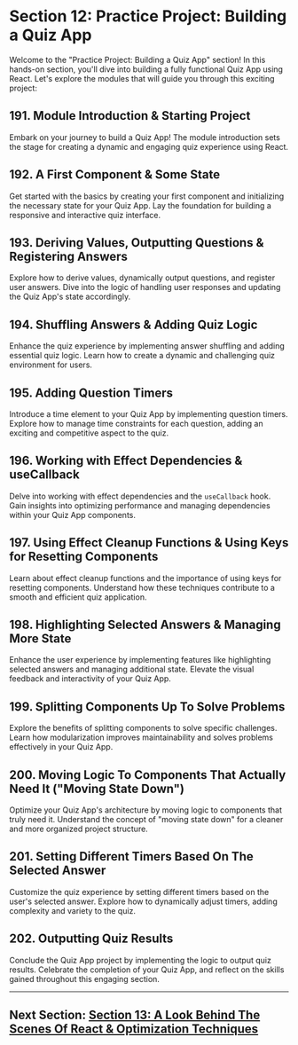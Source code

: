 # Section 12: Practice Project: Building a Quiz App

Welcome to the "Practice Project: Building a Quiz App" section! In this hands-on section, you'll dive into building a fully functional Quiz App using React. Let's explore the modules that will guide you through this exciting project:

## 191. Module Introduction & Starting Project

Embark on your journey to build a Quiz App! The module introduction sets the stage for creating a dynamic and engaging quiz experience using React.

## 192. A First Component & Some State

Get started with the basics by creating your first component and initializing the necessary state for your Quiz App. Lay the foundation for building a responsive and interactive quiz interface.

## 193. Deriving Values, Outputting Questions & Registering Answers

Explore how to derive values, dynamically output questions, and register user answers. Dive into the logic of handling user responses and updating the Quiz App's state accordingly.

## 194. Shuffling Answers & Adding Quiz Logic

Enhance the quiz experience by implementing answer shuffling and adding essential quiz logic. Learn how to create a dynamic and challenging quiz environment for users.

## 195. Adding Question Timers

Introduce a time element to your Quiz App by implementing question timers. Explore how to manage time constraints for each question, adding an exciting and competitive aspect to the quiz.

## 196. Working with Effect Dependencies & useCallback

Delve into working with effect dependencies and the `useCallback` hook. Gain insights into optimizing performance and managing dependencies within your Quiz App components.

## 197. Using Effect Cleanup Functions & Using Keys for Resetting Components

Learn about effect cleanup functions and the importance of using keys for resetting components. Understand how these techniques contribute to a smooth and efficient quiz application.

## 198. Highlighting Selected Answers & Managing More State

Enhance the user experience by implementing features like highlighting selected answers and managing additional state. Elevate the visual feedback and interactivity of your Quiz App.

## 199. Splitting Components Up To Solve Problems

Explore the benefits of splitting components to solve specific challenges. Learn how modularization improves maintainability and solves problems effectively in your Quiz App.

## 200. Moving Logic To Components That Actually Need It ("Moving State Down")

Optimize your Quiz App's architecture by moving logic to components that truly need it. Understand the concept of "moving state down" for a cleaner and more organized project structure.

## 201. Setting Different Timers Based On The Selected Answer

Customize the quiz experience by setting different timers based on the user's selected answer. Explore how to dynamically adjust timers, adding complexity and variety to the quiz.

## 202. Outputting Quiz Results

Conclude the Quiz App project by implementing the logic to output quiz results. Celebrate the completion of your Quiz App, and reflect on the skills gained throughout this engaging section.

---

## Next Section: [Section 13: A Look Behind The Scenes Of React & Optimization Techniques](/Section13-a-look-behind-the-scenes-of-react-and-optimization-techniques)
